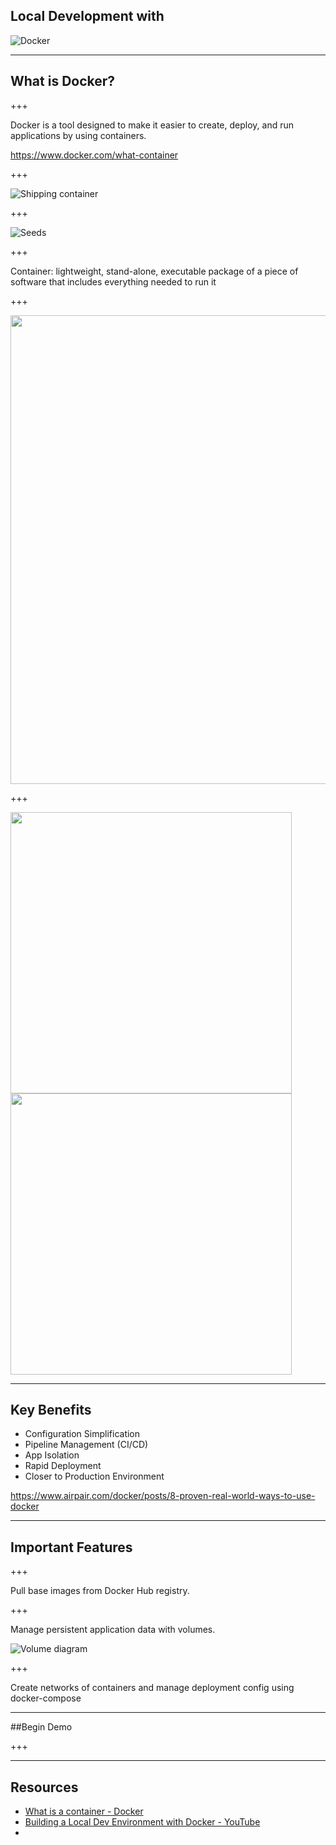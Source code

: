 ## Local Development with

![Docker](http://1000logos.net/wp-content/uploads/2017/07/Docker-Logo.png)

---

## What is Docker?

+++

Docker is a tool designed to make it easier to create, deploy, and run applications by using containers.

https://www.docker.com/what-container

+++

![Shipping container](https://theloadstar.co.uk/wp-content/uploads/%C2%A9-Roza-_l_20426071.jpg)

+++

![Seeds](http://www.robertalynch.com/wp-content/uploads/2017/04/new-seeds-1320x564.jpg)

+++

Container: lightweight, stand-alone, executable package of a piece of software that includes everything needed to run it

+++

<img src="https://www.docker.com/sites/default/files/Package%20software.png" width="750">

+++

<img src="https://www.docker.com/sites/default/files/Container%402x.png" width="450"> <img src="https://www.docker.com/sites/default/files/VM%402x.png" width="450">

---

## Key Benefits

 - Configuration Simplification
 - Pipeline Management (CI/CD)
 - App Isolation
 - Rapid Deployment
 - Closer to Production Environment


 https://www.airpair.com/docker/posts/8-proven-real-world-ways-to-use-docker

---

## Important Features

+++

Pull base images from Docker Hub registry.

+++

Manage persistent application data with volumes.

![Volume diagram](https://docs.docker.com/storage/images/types-of-mounts-volume.png)

+++

Create networks of containers and manage deployment config using docker-compose

---

##Begin Demo

+++




---
## Resources

 - [What is a container - Docker](https://www.docker.com/what-container)
 - [Building a Local Dev Environment with Docker - YouTube](https://www.youtube.com/watch?v=FiaLKwdv9TI)
 - 